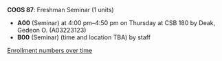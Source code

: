 **COGS 87**: Freshman Seminar (1 units)

- **A00** (Seminar) at 4:00 pm–4:50 pm on Thursday at CSB 180 by Deak, Gedeon O. (A03223123)
- **B00** (Seminar) (time and location TBA) by staff

[Enrollment numbers over time](./COGS87.tsv)

